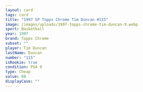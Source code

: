 ```yaml
---
layout: card
tags: card
title: "1997 SP Topps Chrome Tim Duncan #115"
image: /images/uploads/1997-topps-chrome-tim-duncan-9.webp
sport: Basketball
year: 1997
brand: Topps Chrome
subset: ""
player: Tim Duncan
lastName: Duncan
number: "115"
isRookie: true
condition: PSA 9
type: Cheap
value: 60
displayCase: ""
---
```

